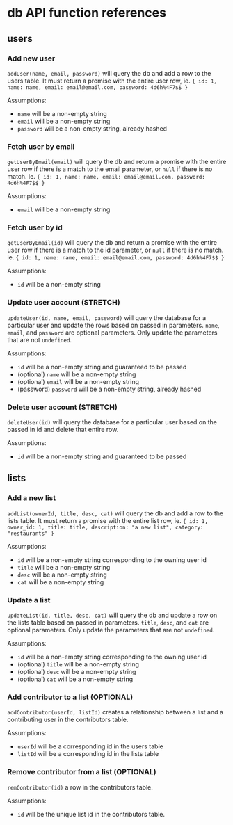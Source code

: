 # db API function references

## users

### Add new user
`addUser(name, email, password)` will query the db and add a row to the users table. It must return a promise with the entire user row, ie. `{ id: 1, name: name, email: email@email.com, password: 4d6h%4F7$$ }`

Assumptions:
  * `name` will be a non-empty string
  * `email` will be a non-empty string
  * `password` will be a non-empty string, already hashed

### Fetch user by email
`getUserByEmail(email)` will query the db and return a promise with the entire user row if there is a match to the email parameter, or `null` if there is no match. ie. `{ id: 1, name: name, email: email@email.com, password: 4d6h%4F7$$ }`

Assumptions:
  * `email` will be a non-empty string

### Fetch user by id
`getUserByEmail(id)` will query the db and return a promise with the entire user row if there is a match to the id parameter, or `null` if there is no match. ie. `{ id: 1, name: name, email: email@email.com, password: 4d6h%4F7$$ }`

Assumptions:
  * `id` will be a non-empty string

### Update user account (STRETCH)

`updateUser(id, name, email, password)` will query the database for a particular user and update the rows based on passed in parameters. `name`, `email`, and `password` are optional parameters. Only update the parameters that are not `undefined`.

Assumptions:
  * `id` will be a non-empty string and guaranteed to be passed
  * (optional) `name` will be a non-empty string
  * (optional) `email` will be a non-empty string
  * (password) `password` will be a non-empty string, already hashed

### Delete user account (STRETCH)

`deleteUser(id)` will query the database for a particular user based on the passed in id and delete that entire row.

Assumptions:
  * `id` will be a non-empty string and guaranteed to be passed

## lists

### Add a new list
`addList(ownerId, title, desc, cat)` will query the db and add a row to the lists table. It must return a promise with the entire list row, ie. `{ id: 1, owner_id: 1, title: title, description: "a new list", category: "restaurants" }`

Assumptions:
  * `id` will be a non-empty string corresponding to the owning user id
  * `title` will be a non-empty string
  * `desc` will be a non-empty string
  * `cat` will be a non-empty string

### Update a list
`updateList(id, title, desc, cat)` will query the db and update a row on the lists table based on passed in parameters. `title`, `desc`, and `cat` are optional parameters. Only update the parameters that are not `undefined`.

Assumptions:
  * `id` will be a non-empty string corresponding to the owning user id
  * (optional) `title` will be a non-empty string
  * (optional) `desc` will be a non-empty string
  * (optional) `cat` will be a non-empty string

### Add contributor to a list (OPTIONAL)
`addContributor(userId, listId)` creates a relationship between a list and a contributing user in the contributors table.

Assumptions:
  * `userId` will be a corresponding id in the users table
  * `listId` will be a corresponding id in the lists table 

### Remove contributor from a list (OPTIONAL)
`remContributor(id)` a row in the contributors table.

Assumptions:
  * `id` will be the unique list id in the contributors table.
